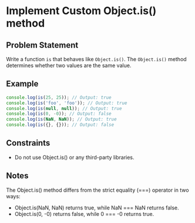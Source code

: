 # Implement Custom Object.is() method

## Problem Statement
Write a function `is` that behaves like `Object.is()`. The `Object.is()` method determines whether two values are the same value. 

## Example
```javascript
console.log(is(25, 25)); // Output: true
console.log(is('foo', 'foo')); // Output: true
console.log(is(null, null)); // Output: true
console.log(is(0, -0)); // Output: false
console.log(is(NaN, NaN)); // Output: true
console.log(is({}, {})); // Output: false
```

## Constraints
  - Do not use Object.is() or any third-party libraries.

## Notes
The Object.is() method differs from the strict equality (===) operator in two ways:

  - Object.is(NaN, NaN) returns true, while NaN === NaN returns false.
  - Object.is(0, -0) returns false, while 0 === -0 returns true.
